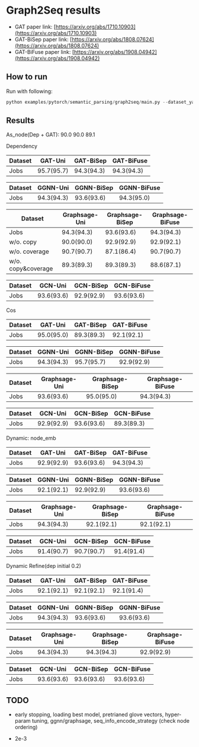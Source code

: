Graph2Seq results
============

- GAT paper link: [https://arxiv.org/abs/1710.10903](https://arxiv.org/abs/1710.10903)
- GAT-BiSep paper link: [https://arxiv.org/abs/1808.07624](https://arxiv.org/abs/1808.07624)
- GAT-BiFuse paper link: [https://arxiv.org/abs/1908.04942](https://arxiv.org/abs/1908.04942)



How to run
----------

Run with following:

```python
python examples/pytorch/semantic_parsing/graph2seq/main.py --dataset_yaml examples/pytorch/semantic_parsing/graph2seq/config/new_dependency_gcn_undirected.yaml
```

Results
-------

As_node(Dep + GAT): 90.0 90.0 89.1


Dependency

| Dataset  |      GAT-Uni     |   GAT-BiSep   |  GAT-BiFuse   |
| -------- | ---------------- | ------------- | ------------- |
| Jobs     |    95.7(95.7)    |   94.3(94.3)  |      94.3(94.3)     |

| Dataset  |      GGNN-Uni    |   GGNN-BiSep  |  GGNN-BiFuse  |
| -------- | ---------------- | ------------- | ------------- |
| Jobs     |       94.3(94.3)       |   93.6(93.6)    |      94.3(95.0)    |

| Dataset  |  Graphsage-Uni   | Graphsage-BiSep   |  Graphsage-BiFuse   |
| -------- | ---------------- | ------------- | ------------- |
| Jobs     |       94.3(94.3)     |   93.6(93.6)  |  94.3(94.3)   |
| w/o. copy | 90.0(90.0) | 92.9(92.9) | 92.9(92.1) |
| w/o. coverage | 90.7(90.7) | 87.1(86.4) | 90.7(90.7) |
| w/o. copy&coverage| 89.3(89.3) | 89.3(89.3) | 88.6(87.1) |

| Dataset  |      GCN-Uni     |   GCN-BiSep   |  GCN-BiFuse   |
| -------- | ---------------- | ------------- | ------------- |
| Jobs     |     93.6(93.6)   |    92.9(92.9) |   93.6(93.6)  |


Cos

| Dataset  |      GAT-Uni     |   GAT-BiSep   |  GAT-BiFuse   |
| -------- | ---------------- | ------------- | ------------- |
| Jobs     |     95.0(95.0)   |     89.3(89.3)      |     92.1(92.1)      |

| Dataset  |      GGNN-Uni    |   GGNN-BiSep  |  GGNN-BiFuse  |
| -------- | ---------------- | ------------- | ------------- |
| Jobs     |       94.3(94.3)       |      95.7(95.7)     |     92.9(92.9)      |

| Dataset  |  Graphsage-Uni   | Graphsage-BiSep   |  Graphsage-BiFuse   |
| -------- | ---------------- | ------------- | ------------- |
| Jobs     |       93.6(93.6)       |     95.0(95.0)      |      94.3(94.3)     |

| Dataset  |      GCN-Uni     |   GCN-BiSep   |  GCN-BiFuse   |
| -------- | ---------------- | ------------- | ------------- |
| Jobs     |     92.9(92.9)   |    93.6(93.6) |   89.3(89.3)  |


Dynamic: node_emb

| Dataset  |      GAT-Uni     |   GAT-BiSep   |  GAT-BiFuse   |
| -------- | ---------------- | ------------- | ------------- |
| Jobs     |       92.9(92.9)       |    93.6(93.6)       |     94.3(94.3)      |

| Dataset  |      GGNN-Uni    |   GGNN-BiSep  |  GGNN-BiFuse  |
| -------- | ---------------- | ------------- | ------------- |
| Jobs     |       92.1(92.1)      |      92.9(92.9)     |     93.6(93.6)      |

| Dataset  |  Graphsage-Uni   | Graphsage-BiSep   |  Graphsage-BiFuse   |
| -------- | ---------------- | ------------- | ------------- |
| Jobs     |       94.3(94.3)       |     92.1(92.1)      |      92.1(92.1)     |

| Dataset  |  GCN-Uni   | GCN-BiSep   |  GCN-BiFuse   |
| -------- | ---------------- | ------------- | ------------- |
| Jobs     |       91.4(90.7)       |     90.7(90.7)      |      91.4(91.4)     |

Dynamic Refine(dep initial 0.2)

| Dataset  |      GAT-Uni     |   GAT-BiSep   |  GAT-BiFuse   |
| -------- | ---------------- | ------------- | ------------- |
| Jobs     |       92.1(92.1)       |    92.1(92.1)       |     92.1(91.4)      |

| Dataset  |      GGNN-Uni    |   GGNN-BiSep  |  GGNN-BiFuse  |
| -------- | ---------------- | ------------- | ------------- |
| Jobs     |       94.3(94.3)      |       93.6(93.6)     |      93.6(93.6)      |

| Dataset  |  Graphsage-Uni   | Graphsage-BiSep   |  Graphsage-BiFuse   |
| -------- | ---------------- | ------------- | ------------- |
| Jobs     |       94.3(94.3)       |     94.3(94.3)     |      92.9(92.9)     |

| Dataset  |  GCN-Uni   | GCN-BiSep   |  GCN-BiFuse   |
| -------- | ---------------- | ------------- | ------------- |
| Jobs     |       93.6(93.6)       |     93.6(93.6)      |      93.6(93.6)     |


TODO
-------

- early stopping, loading best model, pretrianed glove vectors, hyper-param tuning, ggnn/graphsage, seq_info_encode_strategy (check node ordering)

- 2e-3

